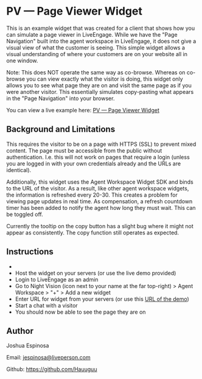 # PV — Page Viewer Widget 

This is an example widget that was created for a client that shows how you can simulate a page viewer in LiveEngage. While we have the "Page Navigation" built into the agent workspace in LiveEngage, it does not give a visual view of what the customer is seeing. This simple widget allows a visual understanding of where your customers are on your website all in one window.

Note: This does NOT operate the same way as co-browse. Whereas on co-browse you can view exactly what the visitor is doing, this widget only allows you to see what page they are on and visit the same page as if you were another visitor. This essentially simulates copy-pasting what appears in the "Page Navigation" into your browser.

You can view a live example here: [PV — Page Viewer Widget](https://le-page-viewer.herokuapp.com/index.html)

## Background and Limitations

This requires the visitor to be on a page with HTTPS (SSL) to prevent mixed content.
The page must be accessible from the public without authentication. I.e. this will not work on pages that require a login (unless you are logged in with your own credentials already and the URLs are identical).

Additionally, this widget uses the Agent Workspace Widget SDK and binds to the URL of the visitor. As a result, like other agent workspace widgets, the information is refreshed every 20-30. This creates a problem for viewing page updates in real time. As compensation, a refresh countdown timer has been added to notify the agent how long they must wait. This can be toggled off.

Currently the tooltip on the copy button has a slight bug where it might not appear as consistently. The copy function still operates as expected.

## Instructions
* 
* Host the widget on your servers (or use the live demo provided)
* Login to LiveEngage as an admin
* Go to Night Vision (icon next to your name at the far top-right) > Agent Workspace > "+" > Add a new widget
* Enter URL for widget from your servers (or use this [URL of the demo](https://le-page-viewer.herokuapp.com/index.html))
* Start a chat with a visitor
* You should now be able to see the page they are on

## Author

Joshua Espinosa

Email: jespinosa@liveperson.com

Github: https://github.com/Hauuguu